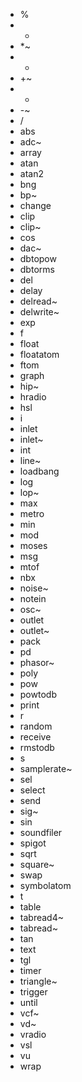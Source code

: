- %
- *
- *~
- +
- +~
- -
- -~
- /
- abs
- adc~
- array
- atan
- atan2
- bng
- bp~
- change
- clip
- clip~
- cos
- dac~
- dbtopow
- dbtorms
- del
- delay
- delread~
- delwrite~
- exp
- f
- float
- floatatom
- ftom
- graph
- hip~
- hradio
- hsl
- i
- inlet
- inlet~
- int
- line~
- loadbang
- log
- lop~
- max
- metro
- min
- mod
- moses
- msg
- mtof
- nbx
- noise~
- notein
- osc~
- outlet
- outlet~
- pack
- pd
- phasor~
- poly
- pow
- powtodb
- print
- r
- random
- receive
- rmstodb
- s
- samplerate~
- sel
- select
- send
- sig~
- sin
- soundfiler
- spigot
- sqrt
- square~
- swap
- symbolatom
- t
- table
- tabread4~
- tabread~
- tan
- text
- tgl
- timer
- triangle~
- trigger
- until
- vcf~
- vd~
- vradio
- vsl
- vu
- wrap

